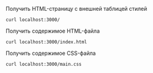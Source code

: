 Получить HTML-страницу с внешней таблицей стилей

```
curl localhost:3000/
```

Получить содержимое HTML-файла

```
curl localhost:3000/index.html
```

Получить содержимое CSS-файла

```
curl localhost:3000/main.css
```